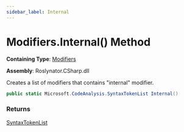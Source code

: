 ```yaml
---
sidebar_label: Internal
---
```


# Modifiers\.Internal\(\) Method

**Containing Type**: [Modifiers](../index.md)

**Assembly**: Roslynator\.CSharp\.dll

  
Creates a list of modifiers that contains "internal" modifier\.

```csharp
public static Microsoft.CodeAnalysis.SyntaxTokenList Internal()
```

### Returns

[SyntaxTokenList](https://docs.microsoft.com/en-us/dotnet/api/microsoft.codeanalysis.syntaxtokenlist)

